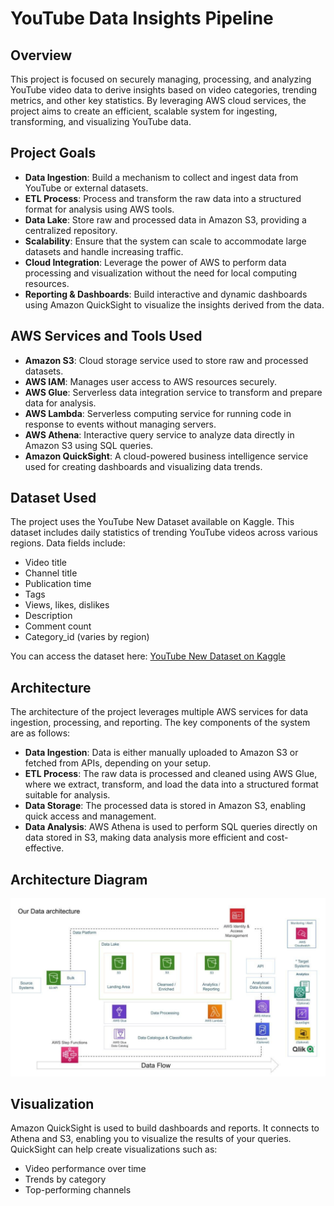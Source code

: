 # YouTube Data Insights Pipeline

## Overview
This project is focused on securely managing, processing, and analyzing YouTube video data to derive insights based on video categories, trending metrics, and other key statistics. By leveraging AWS cloud services, the project aims to create an efficient, scalable system for ingesting, transforming, and visualizing YouTube data.

## Project Goals
- **Data Ingestion**: Build a mechanism to collect and ingest data from YouTube or external datasets.
- **ETL Process**: Process and transform the raw data into a structured format for analysis using AWS tools.
- **Data Lake**: Store raw and processed data in Amazon S3, providing a centralized repository.
- **Scalability**: Ensure that the system can scale to accommodate large datasets and handle increasing traffic.
- **Cloud Integration**: Leverage the power of AWS to perform data processing and visualization without the need for local computing resources.
- **Reporting & Dashboards**: Build interactive and dynamic dashboards using Amazon QuickSight to visualize the insights derived from the data.

## AWS Services and Tools Used
- **Amazon S3**: Cloud storage service used to store raw and processed datasets.
- **AWS IAM**: Manages user access to AWS resources securely.
- **AWS Glue**: Serverless data integration service to transform and prepare data for analysis.
- **AWS Lambda**: Serverless computing service for running code in response to events without managing servers.
- **AWS Athena**: Interactive query service to analyze data directly in Amazon S3 using SQL queries.
- **Amazon QuickSight**: A cloud-powered business intelligence service used for creating dashboards and visualizing data trends.

## Dataset Used
The project uses the YouTube New Dataset available on Kaggle. This dataset includes daily statistics of trending YouTube videos across various regions. Data fields include:

- Video title
- Channel title
- Publication time
- Tags
- Views, likes, dislikes
- Description
- Comment count
- Category_id (varies by region)

You can access the dataset here: [YouTube New Dataset on Kaggle](https://www.kaggle.com/datasets/)

## Architecture
The architecture of the project leverages multiple AWS services for data ingestion, processing, and reporting. The key components of the system are as follows:

- **Data Ingestion**: Data is either manually uploaded to Amazon S3 or fetched from APIs, depending on your setup.
- **ETL Process**: The raw data is processed and cleaned using AWS Glue, where we extract, transform, and load the data into a structured format suitable for analysis.
- **Data Storage**: The processed data is stored in Amazon S3, enabling quick access and management.
- **Data Analysis**: AWS Athena is used to perform SQL queries directly on data stored in S3, making data analysis more efficient and cost-effective.

## Architecture Diagram
![Architecture Diagram](Architecture%20diagram.png)

## Visualization
Amazon QuickSight is used to build dashboards and reports. It connects to Athena and S3, enabling you to visualize the results of your queries. QuickSight can help create visualizations such as:
- Video performance over time
- Trends by category
- Top-performing channels
